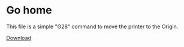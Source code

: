 # Go home

This file is a simple "G28" command to move the printer to the Origin.

[Download](https://raw.githubusercontent.com/gheja/101hero/master/g-code/01_go_home/101hero)
